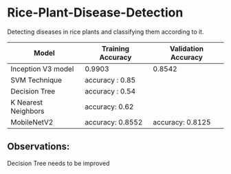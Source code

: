 # Rice-Plant-Disease-Detection
Detecting diseases in rice plants and classifying them according to it.

| Model  | Training Accuracy | Validation Accuracy |
| ------------- | ------------- | ------------|
| Inception V3 model  |  0.9903  |   0.8542     |
| SVM Technique |     accuracy : 0.85            |       |
| Decision Tree |     accuracy :  0.54         |          |
| K Nearest Neighbors |  accuracy: 0.62      |        |
| MobileNetV2 |   accuracy: 0.8552     | accuracy: 0.8125    |

## Observations:
 
Decision Tree needs to be improved
